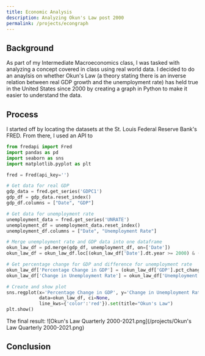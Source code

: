 ```yaml
---
title: Economic Analysis
description: Analyzing Okun's Law post 2000
permalink: /projects/econgraph
---
```

## Background
As part of my Intermediate Macroeconomics class, I was tasked with analyzing a concept covered in class using real world data. I decided to do an anaylsis on whether Okun's Law (a theory stating there is an inverse relation between real GDP growth and the unemployment rate) has held true in the United States since 2000 by creating a graph in Python to make it easier to understand the data.

## Process
I started off by locating the datasets at the St. Louis Federal Reserve Bank's FRED. From there, I used an API to 
```python
from fredapi import Fred
import pandas as pd
import seaborn as sns
import matplotlib.pyplot as plt

fred = Fred(api_key='')

# Get data for real GDP
gdp_data = fred.get_series('GDPC1')
gdp_df = gdp_data.reset_index()
gdp_df.columns = ["Date", "GDP"]

# Get data for unemployment rate
unemployment_data = fred.get_series('UNRATE')
unemployment_df = unemployment_data.reset_index()
unemployment_df.columns = ["Date", "Unemployment Rate"]

# Merge unemployment rate and GDP data into one dataframe
okun_law_df = pd.merge(gdp_df, unemployment_df, on=['Date'])
okun_law_df = okun_law_df.loc[(okun_law_df['Date'].dt.year >= 2000) & (okun_law_df['Date'].dt.month >= 1)]

# Get percentage change for GDP and difference for unemployment rate
okun_law_df['Percentage Change in GDP'] = (okun_law_df['GDP'].pct_change())*100
okun_law_df['Change in Unemployment Rate'] = okun_law_df['Unemployment Rate'].diff()

# Create and show plot
sns.regplot(x='Percentage Change in GDP', y='Change in Unemployment Rate',
            data=okun_law_df, ci=None,
            line_kws={'color':'red'}).set(title="Okun's Law")
plt.show()
```
The final result:
![Okun's Law Quarterly 2000-2021.png](/projects/Okun's Law Quarterly 2000-2021.png)
## Conclusion
